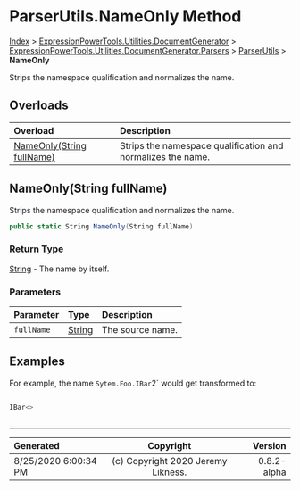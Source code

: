 ﻿# ParserUtils.NameOnly Method

[Index](../index.md) > [ExpressionPowerTools.Utilities.DocumentGenerator](ExpressionPowerTools.Utilities.DocumentGenerator.a.md) > [ExpressionPowerTools.Utilities.DocumentGenerator.Parsers](ExpressionPowerTools.Utilities.DocumentGenerator.Parsers.n.md) > [ParserUtils](ExpressionPowerTools.Utilities.DocumentGenerator.Parsers.ParserUtils.cs.md) > **NameOnly**

Strips the namespace qualification and normalizes the name.

## Overloads

| Overload | Description |
| :-- | :-- |
| [NameOnly(String fullName)](#nameonlystring-fullname) | Strips the namespace qualification and normalizes the name. |
## NameOnly(String fullName)

Strips the namespace qualification and normalizes the name.

```csharp
public static String NameOnly(String fullName)
```

### Return Type

 [String](https://docs.microsoft.com/dotnet/api/system.string)  - The name by itself.

### Parameters

| Parameter | Type | Description |
| :-- | :-- | :-- |
| `fullName` | [String](https://docs.microsoft.com/dotnet/api/system.string) | The source name. |


## Examples

For example, the name `Sytem.Foo.IBar`2` would get transformed to:

```csharp

IBar<>
            
```


---

| Generated | Copyright | Version |
| :-- | :-: | --: |
| 8/25/2020 6:00:34 PM | (c) Copyright 2020 Jeremy Likness. | 0.8.2-alpha |
